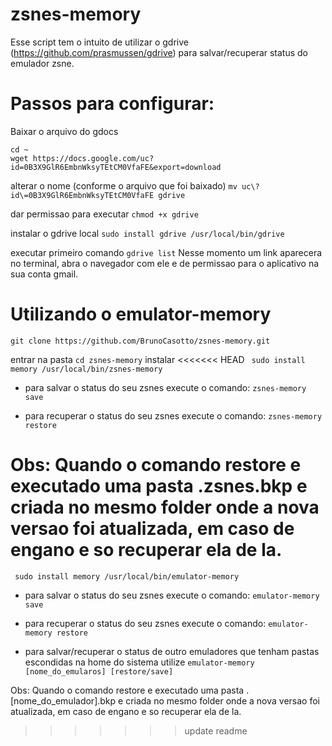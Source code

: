 # zsnes-memory
Esse script tem o intuito de utilizar o gdrive (https://github.com/prasmussen/gdrive) para salvar/recuperar status do emulador zsne.

# Passos para configurar:
Baixar o arquivo do gdocs
``` 
cd ~
wget https://docs.google.com/uc?id=0B3X9GlR6EmbnWksyTEtCM0VfaFE&export=download
```

alterar o nome (conforme o arquivo que foi baixado)
```mv uc\?id\=0B3X9GlR6EmbnWksyTEtCM0VfaFE gdrive```

dar permissao para executar
```chmod +x gdrive```

instalar o gdrive local
```sudo install gdrive /usr/local/bin/gdrive```

executar primeiro comando
```gdrive list```
Nesse momento um link aparecera no terminal, abra o navegador com ele e de permissao para o aplicativo na sua conta gmail.

# Utilizando o emulator-memory
```git clone https://github.com/BrunoCasotto/zsnes-memory.git```

entrar na pasta
``cd zsnes-memory``
instalar
<<<<<<< HEAD
``` sudo install memory /usr/local/bin/zsnes-memory```

* para salvar o status do seu zsnes execute o comando:
``` zsnes-memory save ```

* para recuperar o status do seu zsnes execute o comando:
``` zsnes-memory restore ```

Obs: Quando o comando restore e executado uma pasta .zsnes.bkp e criada no mesmo folder onde a nova versao foi atualizada, em caso de engano e so recuperar ela de la.
=======
``` sudo install memory /usr/local/bin/emulator-memory```

* para salvar o status do seu zsnes execute o comando:
``` emulator-memory save ```

* para recuperar o status do seu zsnes execute o comando:
``` emulator-memory restore ```

* para salvar/recuperar o status de outro emuladores que tenham pastas escondidas na home do sistema utilize
``` emulator-memory [nome_do_emularos] [restore/save] ```

Obs: Quando o comando restore e executado uma pasta .[nome_do_emulador].bkp e criada no mesmo folder onde a nova versao foi atualizada, em caso de engano e so recuperar ela de la.
>>>>>>> update readme
